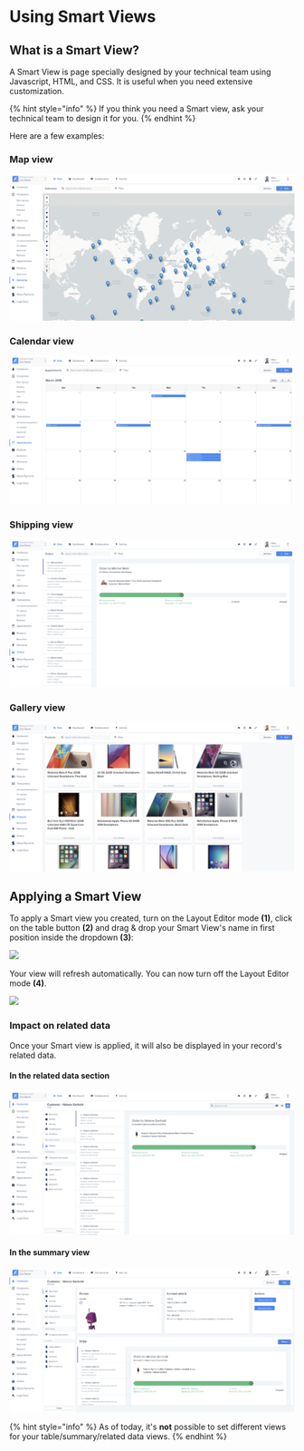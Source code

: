 # Using Smart Views

## What is a Smart View?

A Smart View is page specially designed by your technical team using Javascript, HTML, and CSS. It is useful when you need extensive customization.

{% hint style="info" %}
If you think you need a Smart view, ask your technical team to design it for you.
{% endhint %}

Here are a few examples:

### Map view <a href="#example-map-view" id="example-map-view"></a>

![](<../../.gitbook/assets/image (192).png>)

### Calendar view <a href="#example-calendar-view" id="example-calendar-view"></a>

![](<../../.gitbook/assets/image (427).png>)

### Shipping view <a href="#example-shipping-view" id="example-shipping-view"></a>

![](<../../.gitbook/assets/image (253).png>)

### Gallery view <a href="#example-gallery-view" id="example-gallery-view"></a>

![](<../../.gitbook/assets/image (386).png>)

## Applying a Smart View <a href="#applying-a-smart-view" id="applying-a-smart-view"></a>

To apply a Smart view you created, turn on the Layout Editor mode **(1)**, click on the table button **(2)** and drag & drop your Smart View's name in first position inside the dropdown **(3)**:

![](../../.gitbook/assets/2019-07-09\_11.51.33.png)

Your view will refresh automatically. You can now turn off the Layout Editor mode **(4)**.

![](../../.gitbook/assets/2019-07-09\_11.59.12.png)

### Impact on related data

Once your Smart view is applied, it will also be displayed in your record's related data.

#### In the related data section

![](<../../.gitbook/assets/image (405).png>)

#### In the summary view

![](<../../.gitbook/assets/image (3) (1).png>)

{% hint style="info" %}
As of today, it's **not** possible to set different views for your table/summary/related data views.
{% endhint %}
